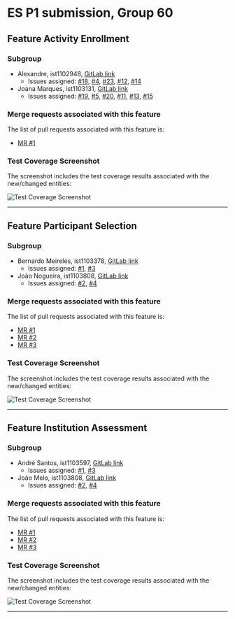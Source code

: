 # ES P1 submission, Group 60

## Feature Activity Enrollment

### Subgroup
 - Alexandre, ist1102948, [GitLab link](https://gitlab.rnl.tecnico.ulisboa.pt/ist1102948)
   + Issues assigned: [#18](https://gitlab.rnl.tecnico.ulisboa.pt/es/es24-60/-/issues/18), [#4](https://gitlab.rnl.tecnico.ulisboa.pt/es/es24-60/-/issues/4), [#23](https://gitlab.rnl.tecnico.ulisboa.pt/es/es24-60/-/issues/23), [#12](https://gitlab.rnl.tecnico.ulisboa.pt/es/es24-60/-/issues/12), [#14](https://gitlab.rnl.tecnico.ulisboa.pt/es/es24-60/-/issues/14)
 - Joana Marques, ist1103131, [GitLab link](https://gitlab.rnl.tecnico.ulisboa.pt/ist1103131)
   + Issues assigned: [#19](https://gitlab.rnl.tecnico.ulisboa.pt/es/es24-60/-/issues/19), [#5](https://gitlab.rnl.tecnico.ulisboa.pt/es/es24-60/-/issues/5), [#20](https://gitlab.rnl.tecnico.ulisboa.pt/es/es24-60/-/issues/20), [#11](https://gitlab.rnl.tecnico.ulisboa.pt/es/es24-60/-/issues/11), [#13](https://gitlab.rnl.tecnico.ulisboa.pt/es/es24-60/-/issues/13), [#15](https://gitlab.rnl.tecnico.ulisboa.pt/es/es24-60/-/issues/15)
 
### Merge requests associated with this feature

The list of pull requests associated with this feature is:

 - [MR #1](https://gitlab.rnl.tecnico.ulisboa.pt/es/es24-60/-/merge_requests/1)

### Test Coverage Screenshot

The screenshot includes the test coverage results associated with the new/changed entities:

![Test Coverage Screenshot](https://gitlab.rnl.tecnico.ulisboa.pt/es/templates/-/raw/main/2023/sprints/coverage-example.png?ref_type=heads)

---

## Feature Participant Selection

### Subgroup
 - Bernardo Meireles, ist1103378, [GitLab link](https://gitlab.rnl.tecnico.ulisboa.pt/ist1103378)
   + Issues assigned: [#1](https://gitlab.rnl.tecnico.ulisboa.pt/es), [#3](https://gitlab.rnl.tecnico.ulisboa.pt/es)
 - João Nogueira, ist1103808, [GitLab link](https://gitlab.rnl.tecnico.ulisboa.pt/ist1103808)
   + Issues assigned: [#2](https://github.com), [#4](https://github.com)
 
### Merge requests associated with this feature

The list of pull requests associated with this feature is:

 - [MR #1](https://gitlab.rnl.tecnico.ulisboa.pt/es)
 - [MR #2](https://gitlab.rnl.tecnico.ulisboa.pt/es)
 - [MR #3](https://gitlab.rnl.tecnico.ulisboa.pt/es)


### Test Coverage Screenshot

The screenshot includes the test coverage results associated with the new/changed entities:

![Test Coverage Screenshot](https://gitlab.rnl.tecnico.ulisboa.pt/es/templates/-/raw/main/2023/sprints/coverage-example.png?ref_type=heads)

---

## Feature Institution Assessment

### Subgroup
 - André Santos, ist1103597, [GitLab link](https://gitlab.rnl.tecnico.ulisboa.pt/ist1103597)
   + Issues assigned: [#1](https://gitlab.rnl.tecnico.ulisboa.pt/es), [#3](https://gitlab.rnl.tecnico.ulisboa.pt/es)
 - João Melo, ist1103808, [GitLab link](https://gitlab.rnl.tecnico.ulisboa.pt/ist1103808)
   + Issues assigned: [#2](https://github.com), [#4](https://github.com)
 
### Merge requests associated with this feature

The list of pull requests associated with this feature is:

 - [MR #1](https://gitlab.rnl.tecnico.ulisboa.pt/es)
 - [MR #2](https://gitlab.rnl.tecnico.ulisboa.pt/es)
 - [MR #3](https://gitlab.rnl.tecnico.ulisboa.pt/es)


### Test Coverage Screenshot

The screenshot includes the test coverage results associated with the new/changed entities:

![Test Coverage Screenshot](https://gitlab.rnl.tecnico.ulisboa.pt/es/templates/-/raw/main/2023/sprints/coverage-example.png?ref_type=heads)

---
